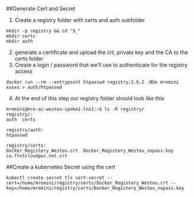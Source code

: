 ##Generate Cert and Secret

1. Create a registry folder with certs and auth subfolder

```
mkdir -p registry && cd "$_"
mkdir certs
mkdir auth
```

2. generate a certificate and upload the crt, private key and the CA to the certs folder
3. Create a login / password that we'll use to authenticate for the registry access 

```
docker run --rm --entrypoint htpasswd registry:2.6.2 -Bbn mremini xxxxx > auth/htpasswd
```

4. At the end of this step our registry folder should look like this

```
mremini@mre-az-westeu-spoke1-lnx1:~$ ls -R registry/
registry/:
auth  certs

registry/auth:
htpasswd

registry/certs:
Docker_Registery_Westeu.crt  Docker_Registery_Westeu_nopass.key  ca.ftntcloudpoc.net.crt

```


##Create a kubernetes Secret using the cert

```
kubectl create secret tls cert-secret --cert=/home/mremini/registry/certs/Docker_Registery_Westeu.crt --key=/home/mremini/registry/certs/Docker_Registery_Westeu_nopass.key

```